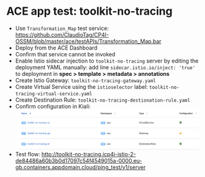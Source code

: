 # ACE app test: toolkit-no-tracing
- Use `Transformation_Map` test service: https://github.com/ClaudioTag/CP4I-OSSM/blob/master/ace/testAPIs/Transformation_Map.bar
- Deploy from the ACE Dashboard
- Confirm that service cannot be invoked
- Enable Istio sidecar injection to `toolkit-no-tracing` server by editing the deployment YAML manually: add line `sidecar.istio.io/inject: 'true'` to deployment in **spec > template > metadata > annotations**
- Create Istio Gateway: `toolkit-no-tracing-gateway.yaml`
- Create Virtual Service using the `istioselector` label: `toolkit-no-tracing-virtual-service.yaml`
- Create Destination Rule: `toolkit-no-tracing-destionation-rule.yaml`
- Confirm configuration in Kiali:
![toolkit-no-tracing-kiali](https://github.com/ClaudioTag/CP4I-OSSM/blob/master/images/toolkit-no-tracing-kiali.png)
- Test flow: http://toolkit-no-tracing.icp4i-istio-2-de84486a60b3b0d17097c54f4549015a-0000.eu-gb.containers.appdomain.cloud/ping_test/v1/server
